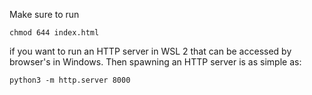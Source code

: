 Make sure to run
```
chmod 644 index.html
```
if you want to run an HTTP server in WSL 2 that can be accessed by browser's in Windows. Then spawning an HTTP server is as simple as:
```
python3 -m http.server 8000
```

